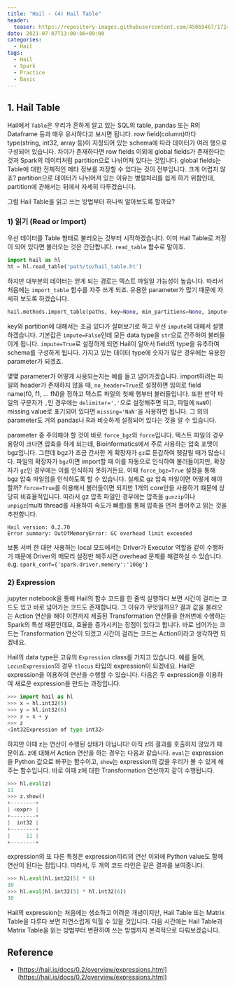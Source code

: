 ```yaml
---
title: "Hail - (4) Hail Table"
header:
  teaser: https://repository-images.githubusercontent.com/45069467/17243d00-7409-11ea-8faa-f09d532a9e98
date: 2021-07-07T13:00:00+09:00
categories:
  - Hail
tags:
  - Hail
  - Spark
  - Practice
  - Basic
---
```



## 1. Hail Table

Hail에서 `Table`은 우리가 흔하게 알고 있는 SQL의 table, pandas 또는 R의 Dataframe 등과 매우 유사하다고 보시면 됩니다. row field(column)마다 type(string, int32, array 등)이 지정되어 있는 schema에 따라 데이터가 여러 행으로 구성되어 있습니다. 차이가 존재하다면 row fields 이외에 global fields가 존재한다는 것과 Spark의 데이터처럼 partition으로 나뉘어져 있다는 것입니다. global fields는 Table에 대한 전체적인 메타 정보를 저장할 수 있다는 것이 전부입니다. 크게 어렵지 않죠? partition으로 데이터가 나뉘어져 있는 이유는 병렬처리를 쉽게 하기 위함인데, partition에 관해서는 뒤에서 자세히 다루겠습니다.

그럼 Hail Table을 읽고 쓰는 방법부터 하나씩 알아보도록 할까요?

### 1) 읽기 (Read or Import)

우선 데이터를 Table 형태로 불러오는 것부터 시작하겠습니다.
이미 Hail Table로 저장이 되어 있다면 불러오는 것은 간단합니다. `read_table` 함수로 말이죠.

```python
import hail as hl
ht = hl.read_table('path/to/hail_table.ht')
```

하지만 대부분의 데이터는 얻게 되는 경로는 텍스트 파일일 가능성이 높습니다. 따라서 처음에는  `import_table` 함수를 자주 쓰게 되죠. 유용한 parameter가 많기 때문에 자세히 보도록 하겠습니다.

```python
hail.methods.import_table(paths, key=None, min_partitions=None, impute=False, no_header=False, comment=(), delimiter='\t', missing='NA', types={}, quote=None, skip_blank_lines=False, force_bgz=False, filter=None, find_replace=None, force=False, source_file_field=None)
```

key와 partition에 대해서는 조금 있다가 살펴보기로 하고 우선 `impute`에 대해서 설명하겠습니다. 기본값은 `impute=False`인데 모든 data type을 `str`으로 간주하여 불러들이게 됩니다. `impute=True`로 설정하게 되면 Hail이 알아서 field의 type을 유추하여 schema를 구성하게 됩니다. 가지고 있는 데이터 type에 숫자가 많은 경우에는 유용한 parameter가 되겠죠.

몇몇 parameter가 어떻게 사용되는지는 예를 들고 넘어가겠습니다. import하려는 파일의 header가 존재하지 않을 때, `no_header=True`로 설정하면 임의로 field name(f0, f1, … fN)을 정하고 텍스트 파일의 첫째 행부터 불러들입니다. 또한 만약 파일의 구분자가 `,`인 경우에는 `delimiter=','`으로 설정해주면 되고, 파일에 `NaN`이 missing value로 표기되어 있다면 `missing='NaN'`을 사용하면 됩니다. 그 외의 parameter도 거의 pandas나 R과 비슷하게 설정되어 있다는 것을 알 수 있습니다.

parameter 중 주의해야 할 것이 바로 `force_bgz`와 `force`입니다. 텍스트 파일의 경우 용량이 크다면 압축을 하게 되는데, Bioinformatics에서 주로 사용하는 압축 포맷이 bgz입니다. 그런데 bgz가 조금 간사한 게 확장자가 `gz`로 둔갑하여 헷갈릴 때가 많습니다. 파일의 확장자가 `bgz`이면 import할 때 이를 자동으로 인식하여 불러들이지만, 확장자가 `gz`인 경우에는 이를 인식하지 못하거든요. 이때 `force_bgz=True` 설정을 통해 bgz 압축 파일임을 인식하도록 할 수 있습니다. 실제로 gz 압축 파일이면 어떻게 해야 할까? `force=True`를 이용해서 불러들이면 되지만 1개의 core만을 사용하기 떄문에 상당히 비효율적입니다. 따라서 gz 압축 파일인 경우에는 압축을 `gunzip`이나 `unpigz`(multi thread를 사용하여 속도가 빠름)를 통해 압축을 먼저 풀어주고 읽는 것을 추천합니다.

```
Hail version: 0.2.70
Error summary: OutOfMemoryError: GC overhead limit exceeded
```

보통 서버 한 대만 사용하는 local 모드에서는 Driver가 Executor 역할을 같이 수행하기 때문에 Driver의 메모리 설정만 해주시면 overhead 문제를 해결하실 수 있습니다. e.g. `spark_conf={'spark.driver.memory':'100g'}`

### 2) Expression

jupyter notebook을 통해 Hail의 함수 코드를 한 줄씩 실행하다 보면 시간이 걸리는 코드도 있고 바로 넘어가는 코드도 존재합니다. 그 이유가 무엇일까요? 결과 값을 불러오는 Action 연산을 해야 이전까지 제출된 Transformation 연산들을 한꺼번에 수행하는 Spark의 특성 때문인데요, 효율을 증가시키는 장점이 있다고 합니다. 바로 넘어가는 코드는 Transformation 연산이 되겠고 시간이 걸리는 코드는 Action이라고 생각하면 되겠네요.

Hail의 data type은 고유의 `Expression` class를 가지고 있습니다. 예를 들어, `LocusExpression`의 경우 `tlocus` 타입의 expression이 되겠네요. Hail은 expression을 이용하여 연산을 수행할 수 있습니다. 다음은 두 expression을 이용하여 새로운 expression을 만드는 과정입니다.

```python
>>> import hail as hl
>>> x = hl.int32(5)
>>> y = hl.int32(6)
>>> z = x + y
>>> z
<Int32Expression of type int32>
```

하지만 이때 z는 연산이 수행된 상태가 아닙니다! 아직 z의 결과를 호출하지 않았기 때문이죠. z에 대해서 Action 연산을 하는 경우는 다음과 같습니다. `eval`는 expression을 Python 값으로 바꾸는 함수이고, `show`는 expression의 값을 우리가 볼 수 있게 해주는 함수입니다. 바로 이때 z에 대한 Transformation 연산까지 같이 수행됩니다. 

```python
>>> hl.eval(z)
11
>>> z.show()
+--------+
| <expr> |
+--------+
|  int32 |
+--------+
|     11 |
+--------+
```

expression의 또 다른 특징은 expression끼리의 연산 이외에 Python value도 함께 연산이 된다는 점입니다. 따라서, 두 개의 코드 라인은 같은 결과를 보여줍니다.

```python
>>> hl.eval(hl.int32(5) * 6)
30
>>> hl.eval(hl.int32(5) * hl.int32(6))
30
```

Hail의 expression는 처음에는 생소하고 어려운 개념이지만, Hail Table 또는 Matrix Table을 다루다 보면 자연스럽게 익힐 수 있을 것입니다. 다음 시간에는 Hail Table과 Matrix Table을 읽는 방법부터 변환하여 쓰는 방법까지 본격적으로 다뤄보겠습니다.


Reference
---
- [https://hail.is/docs/0.2/overview/expressions.html](https://hail.is/docs/0.2/overview/expressions.html)


[1]:https://hail.is/docs/0.2/tutorials-landing.html
[2]:https://spark.apache.org/docs/3.1.1/configuration.html